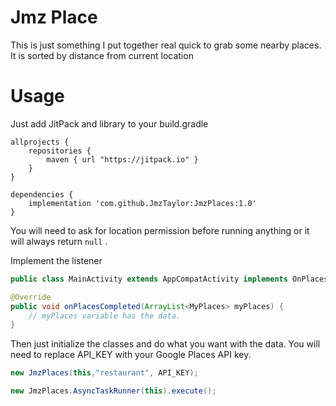 # Jmz Place

This is just something I put together real quick to grab some nearby places.  It is sorted by distance from current location


# Usage

Just add JitPack and library to your build.gradle
```
allprojects {
    repositories {
        maven { url "https://jitpack.io" }
    }
}

dependencies {
    implementation 'com.github.JmzTaylor:JmzPlaces:1.0'
}
```

You will need to ask for location permission before running anything or it will always return ``` null ``` .
 
Implement the listener
```java
public class MainActivity extends AppCompatActivity implements OnPlacesListener {

@Override  
public void onPlacesCompleted(ArrayList<MyPlaces> myPlaces) {  
    // myPlaces variable has the data. 
}
```
Then just initialize the classes and do what you want with the data.
You will need to replace API_KEY with your Google Places API key.
```java
new JmzPlaces(this,"restaurant", API_KEY);

new JmzPlaces.AsyncTaskRunner(this).execute();
```